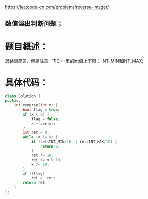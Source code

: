 <https://leetcode-cn.com/problems/reverse-integer/>

## 数值溢出判断问题；

# 题目概述：
思路很简答，但是注意一下C++里的int值上下限；
INT_MIN和INT_MAX;

# 具体代码：
```C++
class Solution {
public:
    int reverse(int x) {
        bool flag = true;
        if (x < 0) {
            flag = false;
            x = abs(x);
        }
        int ret = 0;
        while (x != 0) {
            if (ret<INT_MIN/10 || ret>INT_MAX/10) {
                return 0;
            }
            ret *= 10;
            ret += x % 10;
            x /= 10;
        }
        if (!flag)
            ret = -ret;
        return ret;
    }
};
```